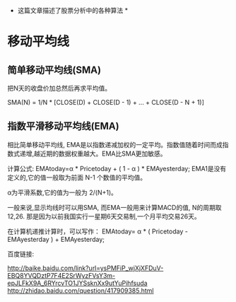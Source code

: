 * 这篇文章描述了股票分析中的各种算法 *

# 移动平均线

## 简单移动平均线(SMA)

把N天的收盘价加总然后再求平均值。

SMA(N) = 1/N * [CLOSE(D) + CLOSE(D - 1) + ... + CLOSE(D - N + 1)]


## 指数平滑移动平均线(EMA)

相比简单移动平均线, EMA是以指数递减加权的一定平均。指数值随着时间而成指数式递增,越近期的数据权重越大。EMA比SMA更加敏感。

计算公式:
EMAtoday=α * Pricetoday + ( 1 - α ) * EMAyesterday;
EMA1是没有定义的,它的值一般取为前面 N-1 个数值的平均值。

α为平滑系数,它的值为一般为 2/(N+1)。

一般来说,显示均线时可以用SMA, 而EMA一般用来计算MACD的值, N的周期取12,26. 那是因为以前我国实行一星期6天交易制,一个月平均交易26天。

在计算机递推计算时，可以写作：
EMAtoday= α * ( Pricetoday - EMAyesterday ) + EMAyesterday;

百度链接:

http://baike.baidu.com/link?url=ysPMFiP_wjXjXFDuV-EBQ8YVQDztP7F4E2SrWyzFVsY3m-epJLFkX9A_6RYrcvTO1JYSsknXx9utYuPihfsuda
http://zhidao.baidu.com/question/417909385.html


